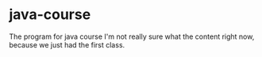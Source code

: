 # java-course
The program for java course
I'm not really sure what the content right now, because we just had the first class.
